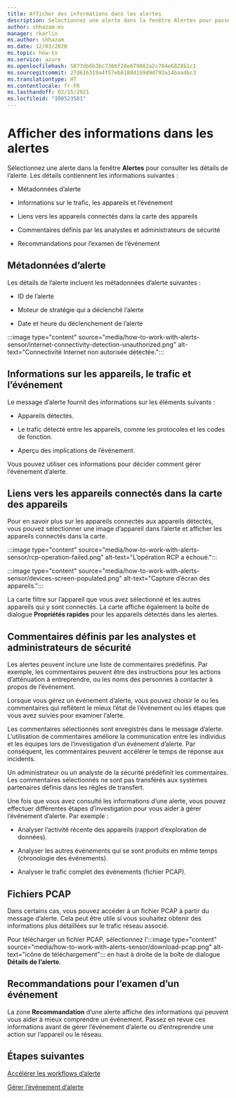 ```yaml
---
title: Afficher des informations dans les alertes
description: Sélectionnez une alerte dans la fenêtre Alertes pour passer en revue les détails.
author: shhazam-ms
manager: rkarlin
ms.author: shhazam
ms.date: 12/03/2020
ms.topic: how-to
ms.service: azure
ms.openlocfilehash: 5877db6b3bc7366f28e679882a2c784e6828b1c1
ms.sourcegitcommit: 27d616319a4f57eb8188d1b9d9d793a14baadbc3
ms.translationtype: HT
ms.contentlocale: fr-FR
ms.lasthandoff: 02/15/2021
ms.locfileid: "100523581"
---
```

# <a name="view-information-in-alerts"></a>Afficher des informations dans les alertes

Sélectionnez une alerte dans la fenêtre **Alertes** pour consulter les détails de l’alerte. Les détails contiennent les informations suivantes :

- Métadonnées d’alerte

- Informations sur le trafic, les appareils et l’événement

- Liens vers les appareils connectés dans la carte des appareils

- Commentaires définis par les analystes et administrateurs de sécurité

- Recommandations pour l’examen de l’événement

## <a name="alert-metadata"></a>Métadonnées d’alerte

Les détails de l’alerte incluent les métadonnées d’alerte suivantes :

  - ID de l’alerte

  - Moteur de stratégie qui a déclenché l’alerte

  - Date et heure du déclenchement de l’alerte

:::image type="content" source="media/how-to-work-with-alerts-sensor/internet-connectivity-detection-unauthorized.png" alt-text="Connectivité Internet non autorisée détectée.":::

## <a name="information-about-devices-traffic-and-the-event"></a>Informations sur les appareils, le trafic et l’événement

Le message d’alerte fournit des informations sur les éléments suivants :

  - Appareils détectés.

  - Le trafic détecté entre les appareils, comme les protocoles et les codes de fonction.

  - Aperçu des implications de l’événement.

Vous pouvez utiliser ces informations pour décider comment gérer l’événement d’alerte.

## <a name="links-to-connected-devices-in-the-device-map"></a>Liens vers les appareils connectés dans la carte des appareils

Pour en savoir plus sur les appareils connectés aux appareils détectés, vous pouvez sélectionner une image d’appareil dans l’alerte et afficher les appareils connectés dans la carte.

:::image type="content" source="media/how-to-work-with-alerts-sensor/rcp-operation-failed.png" alt-text="L’opération RCP a échoué.":::

:::image type="content" source="media/how-to-work-with-alerts-sensor/devices-screen-populated.png" alt-text="Capture d’écran des appareils.":::

La carte filtre sur l’appareil que vous avez sélectionné et les autres appareils qui y sont connectés. La carte affiche également la boîte de dialogue **Propriétés rapides** pour les appareils détectés dans les alertes.

## <a name="comments-defined-by-security-analysts-and-administrators"></a>Commentaires définis par les analystes et administrateurs de sécurité 

Les alertes peuvent inclure une liste de commentaires prédéfinis. Par exemple, les commentaires peuvent être des instructions pour les actions d’atténuation à entreprendre, ou les noms des personnes à contacter à propos de l’événement.

Lorsque vous gérez un événement d’alerte, vous pouvez choisir le ou les commentaires qui reflètent le mieux l’état de l’événement ou les étapes que vous avez suivies pour examiner l’alerte.

Les commentaires sélectionnés sont enregistrés dans le message d’alerte. L’utilisation de commentaires améliore la communication entre les individus et les équipes lors de l’investigation d’un événement d’alerte. Par conséquent, les commentaires peuvent accélérer le temps de réponse aux incidents.

Un administrateur ou un analyste de la sécurité prédéfinit les commentaires. Les commentaires sélectionnés ne sont pas transférés aux systèmes partenaires définis dans les règles de transfert.

Une fois que vous avez consulté les informations d’une alerte, vous pouvez effectuer différentes étapes d’investigation pour vous aider à gérer l’événement d’alerte. Par exemple :

- Analyser l’activité récente des appareils (rapport d’exploration de données). 

- Analyser les autres événements qui se sont produits en même temps (chronologie des événements). 

- Analyser le trafic complet des événements (fichier PCAP).

## <a name="pcap-files"></a>Fichiers PCAP

Dans certains cas, vous pouvez accéder à un fichier PCAP à partir du message d’alerte. Cela peut être utile si vous souhaitez obtenir des informations plus détaillées sur le trafic réseau associé.

Pour télécharger un fichier PCAP, sélectionnez l’:::image type="content" source="media/how-to-work-with-alerts-sensor/download-pcap.png" alt-text="icône de téléchargement"::: en haut à droite de la boîte de dialogue **Détails de l’alerte**.

## <a name="recommendations-for-investigating-an-event"></a>Recommandations pour l’examen d’un événement 

La zone **Recommandation** d’une alerte affiche des informations qui peuvent vous aider à mieux comprendre un événement. Passez en revue ces informations avant de gérer l’événement d’alerte ou d’entreprendre une action sur l’appareil ou le réseau.

## <a name="next-steps"></a>Étapes suivantes

[Accélérer les workflows d’alerte](how-to-accelerate-alert-incident-response.md)

[Gérer l’événement d’alerte](how-to-manage-the-alert-event.md)
